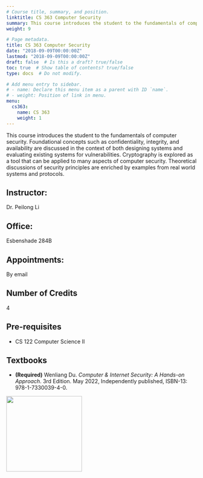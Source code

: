 ```yaml
---
# Course title, summary, and position.
linktitle: CS 363 Computer Security
summary: This course introduces the student to the fundamentals of computer security.
weight: 9

# Page metadata.
title: CS 363 Computer Security
date: "2018-09-09T00:00:00Z"
lastmod: "2018-09-09T00:00:00Z"
draft: false  # Is this a draft? true/false
toc: true  # Show table of contents? true/false
type: docs  # Do not modify.

# Add menu entry to sidebar.
# - name: Declare this menu item as a parent with ID `name`.
# - weight: Position of link in menu.
menu:
  cs363:
    name: CS 363
    weight: 1
---
```



This course introduces the student to the fundamentals of computer security. Foundational concepts such as confidentiality, integrity, and availability are discussed in the context of both designing systems and evaluating existing systems for vulnerabilities. Cryptography is explored as a tool that can be applied to many aspects of computer security. Theoretical discussions of security principles are enriched by examples from real world systems and protocols.

## Instructor:

Dr. Peilong Li

## Office:

Esbenshade 284B

## Appointments:

By email

## Number of Credits

4

## Pre-requisites

* CS 122 Computer Science II

## Textbooks

* **(Required)** Wenliang Du.
*Computer & Internet Security: A Hands-on Approach*.
3rd Edition. May 2022, Independently published,
ISBN-13: 978-1-7330039-4-0.
<img src="https://m.media-amazon.com/images/I/41N3wJ5qP+L.jpg" width="200">
